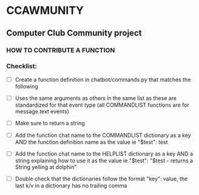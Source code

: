 # CCAWMUNITY
## Computer Club Community project
### HOW TO CONTRIBUTE A FUNCTION

### Checklist:

- [ ] Create a function definition in chatbot/commands.py that matches the following

- [ ] Uses the same arguments as others in the same list
    as these are standardized for that event type
    (all COMMANDLIST functions are for message.text events)

- [ ] Make sure to return a string

- [ ] Add the function chat name to the COMMANDLIST dictionary
    as a key AND the function definition name as the value
    ie "$test": test

- [ ] Add the function chat name to the HELPLIST dictionary as
    a key AND a string explaining how to use it as the value
    ie "$test": "$test - returns a String yelling at dolphin"

- [ ] Double check that the dictionaries follow the format
    "key": value, the last k/v in a dictionary has no trailing comma
